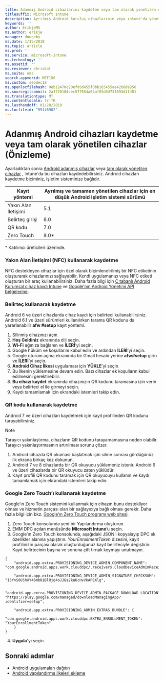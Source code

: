 ```yaml
---
title: Adanmış Android cihazlarını kaydetme veya tam olarak yönetilen cihazlar ıntune
titlesuffix: Microsoft Intune
description: Ayrılmış Android kuruluş cihazlarının veya ıntune'da yönetilen fulluy cihazları kaydetmeyi öğrenin.
keywords: ''
author: ErikjeMS
ms.author: erikje
manager: dougeby
ms.date: 1/15/2018
ms.topic: article
ms.prod: ''
ms.service: microsoft-intune
ms.technology: ''
ms.assetid: ''
ms.reviewer: chrisbal
ms.suite: ems
search.appverid: MET150
ms.custom: seodec18
ms.openlocfilehash: 0eb12470c20efd8d455f8bb165455ae4266da956
ms.sourcegitcommit: 2a1720184cec577684a64af85d0d731693d11d81
ms.translationtype: MT
ms.contentlocale: tr-TR
ms.lasthandoff: 01/28/2019
ms.locfileid: "55146902"
---
```

# <a name="enroll-your-android-dedicated-devices-or-fully-managed-devices-preview"></a>Adanmış Android cihazları kaydetme veya tam olarak yönetilen cihazlar (Önizleme)

Ayarladıktan sonra [Android adanmış cihazlar](android-kiosk-enroll.md) veya [tam olarak yönetilen cihazlar](android-fully-managed-enroll.md) , Intune'da bu cihazları kaydedebilirsiniz. Android cihazları kaydetme biçiminiz, işletim sisteminize bağlıdır.

| Kayıt yöntemi | Ayrılmış ve tamamen yönetilen cihazlar için en düşük Android işletim sistemi sürümü |
| ----- | ----- |
| Yakın Alan İletişimi | 5.1 |
| Belirteç girişi | 6.0 |
| QR kodu | 7.0 |
| Zero Touch  | 8.0\* |

\* Katılımcı üreticileri üzerinde.

### <a name="enroll-by-using-near-field-communication-nfc"></a>Yakın Alan İletişimi (NFC) kullanarak kaydetme

NFC destekleyen cihazlar için özel olarak biçimlendirilmiş bir NFC etiketinin oluşturarak cihazlarınızı sağlayabilir. Kendi uygulamanızı veya NFC etiketi oluşturan bir araç kullanabilirsiniz. Daha fazla bilgi için [C tabanlı Android Kurumsal cihaz kaydı Intune](https://blogs.technet.microsoft.com/cbernier/2018/10/15/nfc-based-android-enterprise-device-enrollment-with-microsoft-intune/) ve [Google'nın Android Yönetimi API belgelerine](https://developers.google.com/android/management/provision-device#nfc_method).

### <a name="enroll-by-using-a-token"></a>Belirteç kullanarak kaydetme

Android 6 ve üzeri cihazlarda cihaz kaydı için belirteci kullanabilirsiniz. Android 6.1 ve üzeri sürümleri kullanılırken tarama QR kodunu da yararlanabilir **afw #setup** kayıt yöntemi.

1. Silinmiş cihazınızı açın.
2. **Hoş Geldiniz** ekranında dili seçin.
3. **Wi-Fi** ağınıza bağlanın ve **İLERİ**’yi seçin.
4. Google hüküm ve koşullarını kabul edin ve ardından **İLERİ**’yi seçin.
5. Google oturum açma ekranında bir Gmail hesabı yerine **afw#setup** girin ve **İLERİ**’yi seçin.
6. **Android Cihaz İlkesi** uygulaması için **YÜKLE**’yi seçin.
7. Bu ilkenin yüklemesine devam edin.  Bazı cihazlar ek koşulların kabul edilmesini gerektirebilir. 
8. **Bu cihazı kaydet** ekranında cihazınızın QR kodunu taramasına izin verin veya belirteci el ile girmeyi seçin.
9. Kaydı tamamlamak için ekrandaki istemleri takip edin. 

### <a name="enroll-by-using-a-qr-code"></a>QR kodu kullanarak kaydetme

Android 7 ve üzeri cihazları kaydetmek için kayıt profilinden QR kodunu tarayabilirsiniz.

> [!Note]
> Tarayıcı yakınlaştırma, cihazların QR kodunu tarayamamasına neden olabilir. Tarayıcı yakınlaştırmasının artırılması sorunu çözer.

1. Android cihazda QR okuması başlatmak için silme sonrası gördüğünüz ilk ekrana birkaç kez dokunun.
2. Android 7 ve 8 cihazlarda bir QR okuyucu yüklemeniz istenir. Android 9 ve üzeri cihazlarda bir QR okuyucu zaten yüklüdür.
3. Kayıt profili QR kodunu taramak için QR okuyucuyu kullanın ve kaydı tamamlamak için ekrandaki istemleri takip edin.

### <a name="enroll-by-using-google-zero-touch"></a>Google Zero Touch’ı kullanarak kaydetme

Google’ın Zero Touch sistemini kullanmak için cihazın bunu destekliyor olması ve hizmetin parçası olan bir sağlayıcıya bağlı olması gerekir.  Daha fazla bilgi için bkz. [Google’ın Zero Touch programı web sitesi](https://www.android.com/enterprise/management/zero-touch/). 

1. Zero Touch konsolunda yeni bir Yapılandırma oluşturun.
2. EMM DPC açılan menüsünde **Microsoft Intune**’u seçin.
3. Google’ın Zero Touch konsolunda, aşağıdaki JSON’ı kopyalayıp DPC ek özellikler alanına yapıştırın. *YourEnrollmentToken* dizesini, kayıt profilinizin parçası olarak oluşturduğunuz kayıt belirteciyle değiştirin. Kayıt belirtecinin başına ve sonuna çift tırnak koymayı unutmayın.

```
{ 
    "android.app.extra.PROVISIONING_DEVICE_ADMIN_COMPONENT_NAME": "com.google.android.apps.work.clouddpc/.receivers.CloudDeviceAdminReceiver", 

    "android.app.extra.PROVISIONING_DEVICE_ADMIN_SIGNATURE_CHECKSUM": "I5YvS0O5hXY46mb01BlRjq4oJJGs2kuUcHvVkAPEXlg", 

    "android.app.extra.PROVISIONING_DEVICE_ADMIN_PACKAGE_DOWNLOAD_LOCATION": "https://play.google.com/managed/downloadManagingApp?identifier=setup", 

    "android.app.extra.PROVISIONING_ADMIN_EXTRAS_BUNDLE": { 
        "com.google.android.apps.work.clouddpc.EXTRA_ENROLLMENT_TOKEN": "YourEnrollmentToken" 
    } 
} 
```
4. **Uygula**'yı seçin.


## <a name="next-steps"></a>Sonraki adımlar
- [Android uygulamaları dağıtın](apps-deploy.md)
- [Android yapılandırma ilkeleri ekleme](device-profiles.md)

